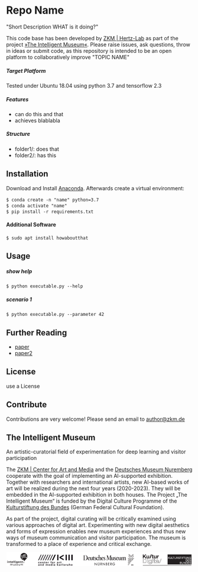 # Repo Name
"Short Description WHAT is it doing?"
 
This code base has been developed by [ZKM | Hertz-Lab](https://zkm.de/en/about-the-zkm/organization/hertz-lab) as part of the project [»The Intelligent Museum«](#the-intelligent-museum). 
Please raise issues, ask questions, throw in ideas or submit code, as this repository is intended to be an open platform to collaboratively improve "TOPIC NAME"

##### Target Platform
Tested under Ubuntu 18.04 using python 3.7 and tensorflow 2.3

##### Features
* can do this and that
* achieves blablabla

##### Structure
* folder1/: does that
* folder2/: has this

## Installation
Download and Install [Anaconda](https://www.anaconda.com/products/individual). Afterwards create a virtual environment:
```
$ conda create -n "name" python=3.7
$ conda activate "name"
$ pip install -r requirements.txt
```

#### Additional Software 
```
$ sudo apt install howaboutthat
```

## Usage
##### show help
```
$ python executable.py --help
```
##### scenario 1
```
$ python executable.py --parameter 42
```

## Further Reading
* [paper](www.google.com)
* [paper2](www.google.com)

## License
use a License

## Contribute
Contributions are very welcome!
Please send an email to author@zkm.de

## The Intelligent Museum
An artistic-curatorial field of experimentation for deep learning and visitor participation

The [ZKM | Center for Art and Media](https://zkm.de/en) and the [Deutsches Museum Nuremberg](https://www.deutsches-museum.de/en/nuernberg/information/) cooperate with the goal of implementing an AI-supported exhibition. Together with researchers and international artists, new AI-based works of art will be realized during the next four years (2020-2023).  They will be embedded in the AI-supported exhibition in both houses. The Project „The Intelligent Museum“ is funded by the Digital Culture Programme of the [Kulturstiftung des Bundes](https://www.kulturstiftung-des-bundes.de/en) (German Federal Cultural Foundation).

As part of the project, digital curating will be critically examined using various approaches of digital art. Experimenting with new digital aesthetics and forms of expression enables new museum experiences and thus new ways of museum communication and visitor participation. The museum is transformed to a place of experience and critical exchange.

![Logo](media/Logo_ZKM_DMN_KSB.png)
